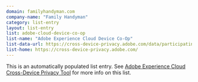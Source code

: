 ```yaml
---
domain: familyhandyman.com
company-name: "Family Handyman"
category: list-entry
layout: list-entry
list: adobe-cloud-device-co-op
list-name: "Adobe Experience Cloud Device Co-Op"
list-data-url: https://cross-device-privacy.adobe.com/data/participating-companies.json
list-home: https://cross-device-privacy.adobe.com/
---
```


This is an automatically populated list entry. See [Adobe Experience Cloud Cross-Device Privacy Tool](https://cross-device-privacy.adobe.com/) for more info on this list.

